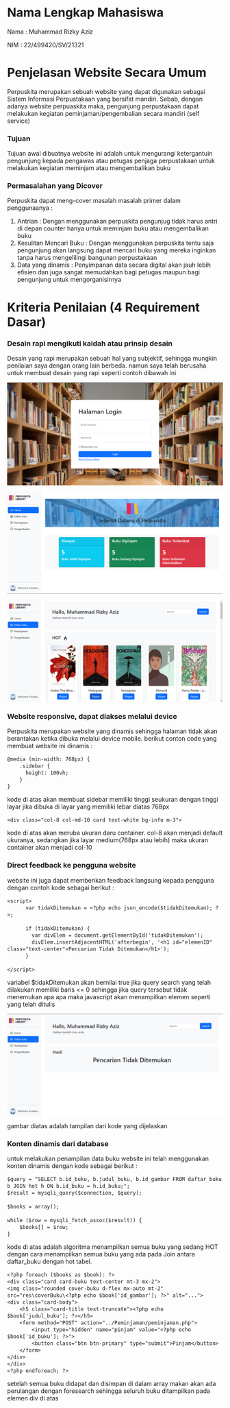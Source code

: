 # Nama Lengkap Mahasiswa
Nama  : Muhammad Rizky Aziz

NIM   : 22/499420/SV/21321

# Penjelasan Website Secara Umum
Perpuskita merupakan sebuah website yang dapat digunakan sebagai Sistem Informasi Perpustakaan yang bersifat mandiri. Sebab, dengan adanya website perpuaskita maka, pengunjung perpustakaan dapat melakukan kegiatan peminjaman/pengembalian secara mandiri (self service)

### Tujuan
Tujuan awal dibuatnya website ini adalah untuk mengurangi ketergantuin pengunjung kepada pengawas atau petugas penjaga perpustakaan untuk melakukan kegiatan meminjam atau mengembalikan buku


### Permasalahan yang Dicover
Perpuskita dapat meng-cover masalah masalah primer dalam penggunaanya :

1. Antrian : Dengan menggunakan perpuskita pengunjug tidak harus antri di depan counter hanya untuk meminjam buku atau mengembalikan buku
2. Kesulitan Mencari Buku : Dengan menggunakan perpuskita tentu saja pengunjung akan langsung dapat mencari buku yang mereka inginkan tanpa harus mengelilingi bangunan perpustakaan
3. Data yang dinamis : Penyimpanan data secara digital akan jauh lebih efisien dan juga sangat memudahkan bagi petugas maupun bagi pengunjung untuk mengorganisirnya

# Kriteria Penilaian (4 Requirement Dasar)
### Desain rapi mengikuti kaidah atau prinsip desain
Desain yang rapi merupakan sebuah hal yang subjektif, sehingga mungkin penilaian saya dengan orang lain berbeda. namun saya telah berusaha untuk membuat desain yang rapi seperti contoh dibawah ini

<img align="center" src="documentation/ss1.png"><br>

<img align="center" src="documentation/ss2.png"><br>

<img align="center" src="documentation/ss3.png"><br>


### Website responsive, dapat diakses melalui device
Perpuskita merupakan website yang dinamis sehingga halaman tidak akan berantakan ketika dibuka melalui device mobile. berikut conton code yang membuat website ini dinamis :

```
@media (min-width: 768px) {
    .sidebar {
      height: 100vh;
    }
}
```

kode di atas akan membuat sidebar memiliki tinggi seukuran dengan tinggi layar jika dibuka di layar yang memiliki lebar diatas 768px

```
<div class="col-8 col-md-10 card text-white bg-info m-3">
```

kode di atas akan meruba ukuran daru container. col-8 akan menjadi default ukuranya, sedangkan jika layar medium(768px atau lebih) maka ukuran container akan menjadi col-10

### Direct feedback ke pengguna website

website ini juga dapat memberikan feedback langsung kepada pengguna dengan contoh kode sebagai berikut : 

```
<script>
      var tidakDitemukan = <?php echo json_encode($tidakDitemukan); ?>;

      if (tidakDitemukan) {
        var divElem = document.getElementById('tidakDitemukan');
        divElem.insertAdjacentHTML('afterbegin', '<h1 id="elemenID" class="text-center">Pencarian Tidak Ditemukan</h1>');
      }

</script>
```

variabel $tidakDitemukan akan bernilai true jika query search yang telah dilakukan memiliki baris <= 0 sehingga jika query tersebut tidak menemukan apa apa maka javascript akan menampilkan elemen seperti yang telah ditulis

<img align="center" src="documentation/ss4.png"><br>

gambar diatas adalah tampilan dari kode yang dijelaskan

### Konten dinamis dari database
untuk melakukan penampilan data buku website ini telah menggunakan konten dinamis dengan kode sebagai berikut :
```
$query = "SELECT b.id_buku, b.judul_buku, b.id_gambar FROM daftar_buku b JOIN hot h ON b.id_buku = h.id_buku;";
$result = mysqli_query($connection, $query);

$books = array();

while ($row = mysqli_fetch_assoc($result)) {
    $books[] = $row;
}
```
kode di atas adalah algoritma menampilkan semua buku yang sedang HOT dengan cara menampilkan semua buku yang ada pada Join antara daftar_buku dengan hot tabel.

```
<?php foreach ($books as $book): ?>
<div class="card card-buku text-center mt-3 mx-2">
<img class="rounded cover-buku d-flex mx-auto mt-2" src="res\coverBuku\<?php echo $book['id_gambar']; ?>" alt="...">
<div class="card-body">
    <h5 class="card-title text-truncate"><?php echo $book['judul_buku']; ?></h5>
    <form method="POST" action="../Peminjaman/peminjaman.php">
        <input type="hidden" name="pinjam" value="<?php echo $book['id_buku']; ?>">
        <button class="btn btn-primary" type="submit">Pinjam</button>
    </form>
</div>
</div>
<?php endforeach; ?>
```
setelah semua buku didapat dan disimpan di dalam array makan akan ada perulangan dengan foresearch sehingga seluruh buku ditampilkan pada elemen div di atas

